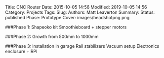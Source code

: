 Title: CNC Router
Date: 2015-10-05 14:56
Modified: 2019-10-05 14:56
Category: Projects
Tags:
Slug:
Authors: Matt Leaverton
Summary:
Status: published
Phase: Prototype
Cover: images/headshotpng.png

###Phase 1:
Shapeoko kit
Smoothieboard + stepper motors

###Phase 2:
Growth from 500mm to 1000mm

###Phase 3:
Installation in garage
Rail stabilizers
Vacuum setup
Electronics enclosure + RPI
